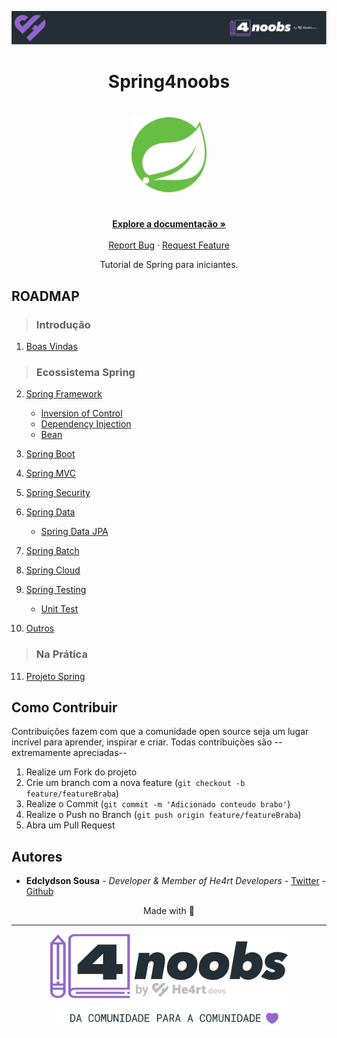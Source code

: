 <!-- Logo 4noobs -->

<p align="center">
  <a href="https://github.com/he4rt/4noobs" target="_blank">
    <img src="images/header_4noobs.svg">
  </a>
</p>

<!-- Title -->

<p align="center">
  <h1 align="center">Spring4noobs</h1>

  <h1 align="center"><img src="images\spring-logo.svg" alt="Spring Framework" width="120"></h1>
  
  <p align="center">
    <br />
    <a href="https://spring.io/projects/spring-framework"><strong>Explore a documentação »</strong></a>
    <br />
    <br />
    <a href="https://github.com/Edclydson/Spring4noobs/issues/new">Report Bug</a>
    ·
    <a href="https://github.com/Edclydson/Spring4noobs/issues/new">Request Feature</a>
  </p>
</p>
    
 <!-- ABOUT THE PROJECT -->

<p align="center">
Tutorial de Spring para iniciantes.
</p>
<!-- ROADMAP OF PROJECT -->

## ROADMAP

>### Introdução
1. [Boas Vindas](/content/Introducao/1-Boas_Vindas/Boas_Vindas.md)

>### Ecossistema Spring
 
2. [Spring Framework](/content/EcossistemaSpring/2-Spring/Spring.md)
    - [Inversion of Control](/content/EcossistemaSpring/2-Spring/IoC.md)
    - [Dependency Injection](/content/EcossistemaSpring/2-Spring/DI.md)
    - [Bean](/content/EcossistemaSpring/2-Spring/Bean.md)

3. [Spring Boot](/content/EcossistemaSpring/3-SpringBoot/SpringBoot.md)
4. [Spring MVC](/content/EcossistemaSpring/4-SpringMVC/SpringMVC.md)
5. [Spring Security](/content/EcossistemaSpring/5-SpringSecurity/SpringSecurity.md)
6. [Spring Data](/content/EcossistemaSpring/6-SpringData/SpringData.md)
    - [Spring Data JPA](/content/EcossistemaSpring/6-SpringData/SpringDataJPA.md)
7. [Spring Batch](/content/EcossistemaSpring/7-SpringBatch/SpringBatch.md)
8. [Spring Cloud](/content/EcossistemaSpring/8-SpringCloud/SpringCloud.md)
9. [Spring Testing](/content/EcossistemaSpring/9-SpringTesting/SpringTesting.md)
    - [Unit Test]()
10. [Outros]()

>### Na Prática
11. [Projeto Spring]()
  
<!-- CONTRIBUTING -->

## Como Contribuir

Contribuições fazem com que a comunidade open source seja um lugar incrível para aprender, inspirar e criar. Todas contribuições
são --extremamente apreciadas--

1. Realize um Fork do projeto
2. Crie um branch com a nova feature (`git checkout -b feature/featureBraba`)
3. Realize o Commit (`git commit -m 'Adicionado conteudo brabo'`)
4. Realize o Push no Branch (`git push origin feature/featureBraba`)
5. Abra um Pull Request

## Autores

- **Edclydson Sousa** - _Developer & Member of He4rt Developers_ - [Twitter](https://twitter.com/edclydson) - [Github](https://github.com/edclydson)

<p align="center">Made with 💜</p>

---

<p align="center">
  <a href="https://github.com/he4rt/4noobs" target="_blank">
    <img src="images/footer_4noobs.svg" width="380">
  </a>
</p>